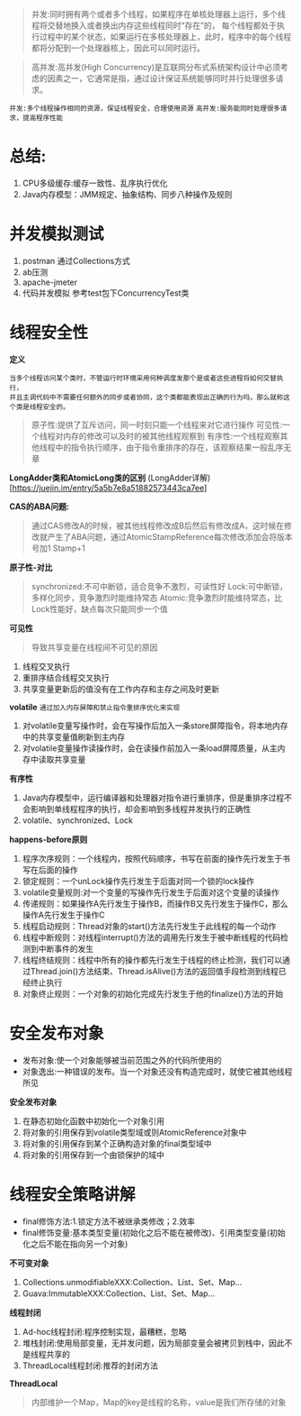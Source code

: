 >并发:同时拥有两个或者多个线程，如果程序在单核处理器上运行，多个线程将交替地换入或者换出内存这些线程同时“存在”的，
每个线程都处于执行过程中的某个状态，如果运行在多核处理器上，此时，程序中的每个线程都将分配到一个处理器核上，因此可以同时运行。


>高并发:高并发(High Concurrency)是互联网分布式系统架构设计中必须考虑的因素之一，它通常是指，通过设计保证系统能够同时并行处理很多请求。


```并发:多个线程操作相同的资源，保证线程安全，合理使用资源```
```高并发:服务能同时处理很多请求，提高程序性能```

# 总结:
1. CPU多级缓存:缓存一致性、乱序执行优化
2. Java内存模型：JMM规定、抽象结构、同步八种操作及规则


# 并发模拟测试
1. postman 通过Collections方式
2. ab压测 
3. apache-jmeter
4. 代码并发模拟 参考test包下ConcurrencyTest类

# 线程安全性
**定义**
```
当多个线程访问某个类时，不管运行时环境采用何种调度发那个是或者这些进程将如何交替执行，
并且主调代码中不需要任何额外的同步或者协同，这个类都能表现出正确的行为吗，那么就称这个类是线程安全的。
```

>原子性:提供了互斥访问，同一时刻只能一个线程来对它进行操作
>可见性:一个线程对内存的修改可以及时的被其他线程观察到
>有序性:一个线程观察其他线程中的指令执行顺序，由于指令重排序的存在，该观察结果一般乱序无章

**LongAdder类和AtomicLong类的区别**
(LongAdder详解)[https://juejin.im/entry/5a5b7e8a51882573443ca7ee]

**CAS的ABA问题:**
>通过CAS修改A的时候，被其他线程修改成B后然后有修改成A，这时候在修改就产生了ABA问题，通过AtomicStampReference每次修改添加会将版本号加1 Stamp+1

**原子性-对比**
>synchronized:不可中断锁，适合竞争不激烈，可读性好
>Lock:可中断锁，多样化同步，竞争激烈时能维持常态
>Atomic:竞争激烈时能维持常态，比Lock性能好，缺点每次只能同步一个值

**可见性**
>导致共享变量在线程间不可见的原因
1. 线程交叉执行
2. 重排序结合线程交叉执行
3. 共享变量更新后的值没有在工作内存和主存之间及时更新

**volatile**
`通过加入内存屏障和禁止指令重排序优化来实现`
1. 对volatile变量写操作时，会在写操作后加入一条store屏障指令，将本地内存中的共享变量值刷新到主内存
2. 对volatile变量操作读操作时，会在读操作前加入一条load屏障质量，从主内存中读取共享变量

**有序性**
1. Java内存模型中，运行编译器和处理器对指令进行重排序，但是重排序过程不会影响到单线程程序的执行，却会影响到多线程并发执行的正确性
2. volatile、synchronized、Lock

**happens-before原则**
1. 程序次序规则：一个线程内，按照代码顺序，书写在前面的操作先行发生于书写在后面的操作
2. 锁定规则：一个unLock操作先行发生于后面对同一个锁的lock操作
3. volatile变量规则:对一个变量的写操作先行发生于后面对这个变量的读操作
4. 传递规则：如果操作A先行发生于操作B，而操作B又先行发生于操作C，那么操作A先行发生于操作C
5. 线程启动规则：Thread对象的start()方法先行发生于此线程的每一个动作
6. 线程中断规则：对线程interrupt()方法的调用先行发生于被中断线程的代码检测到中断事件的发生
7. 线程终结规则：线程中所有的操作都先行发生于线程的终止检测，我们可以通过Thread.join()方法结束、Thread.isAlive()方法的返回值手段检测到线程已经终止执行
8. 对象终止规则：一个对象的初始化完成先行发生于他的finalize()方法的开始

# 安全发布对象
* 发布对象:使一个对象能够被当前范围之外的代码所使用的
* 对象逸出:一种错误的发布。当一个对象还没有构造完成时，就使它被其他线程所见

**安全发布对象**
1. 在静态初始化函数中初始化一个对象引用
2. 将对象的引用保存到volatile类型域或则AtomicReference对象中
3. 将对象的引用保存到某个正确构造对象的final类型域中
4. 将对象的引用保存到一个由锁保护的域中

# 线程安全策略讲解
* final修饰方法:1.锁定方法不被继承类修改；2.效率
* final修饰变量:基本类型变量(初始化之后不能在被修改)、引用类型变量(初始化之后不能在指向另一个对象)

**不可变对象**
1. Collections.unmodifiableXXX:Collection、List、Set、Map...
2. Guava:ImmutableXXX:Collection、List、Set、Map...

**线程封闭**
1. Ad-hoc线程封闭:程序控制实现，最糟糕，忽略
2. 堆栈封闭:使用局部变量，无并发问题，因为局部变量会被拷贝到栈中，因此不是线程共享的
3. ThreadLocal线程封闭:推荐的封闭方法

**ThreadLocal**
>内部维护一个Map，Map的key是线程的名称，value是我们所存储的对象